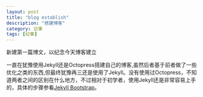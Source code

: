 ```yaml
---
layout: post
title: "blog establish"
description: "搭建博客"
category: 记事
tags: [纪事]
---
```


新建第一篇博文，以纪念今天博客建立

一直在犹豫使用Jekyll还是Octopress搭建自己的博客,虽然后者基于前者做了一些优化之类的东西,但最终犹豫再三还是使用了Jekyll。没有使用过Octopress，不知道两者之间的区别在什么地方，不过相对于初学者，使用Jekyll还是非常容易上手的，具体的步骤参看[Jekyll Bootstrap](http://jekyllbootstrap.com)。

